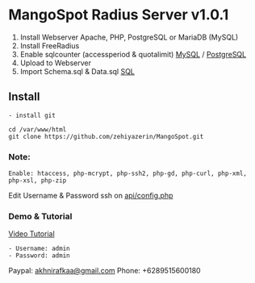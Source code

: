 # MangoSpot Radius Server v1.0.1
1. Install Webserver Apache, PHP, PostgreSQL or MariaDB (MySQL)
2. Install FreeRadius
3. Enable sqlcounter (accessperiod & quotalimit) [MySQL](https://github.com/zehiyazerin/MangoSpot/tree/master/SQL/sqlcounter-mysql) / [PostgreSQL](https://github.com/zehiyazerin/MangoSpot/tree/master/SQL/sqlcounter-postgresql)
4. Upload to Webserver
5. Import Schema.sql & Data.sql [SQL](https://github.com/zehiyazerin/MangoSpot/tree/master/SQL)

## Install 
```
- install git
```
```
cd /var/www/html
git clone https://github.com/zehiyazerin/MangoSpot.git
```
### Note:
```
Enable: htaccess, php-mcrypt, php-ssh2, php-gd, php-curl, php-xml, php-xsl, php-zip
```
Edit Username & Password ssh on [api/config.php](https://github.com/zehiyazerin/MangoSpot/blob/master/include/config.php)

### Demo & Tutorial
[Video Tutorial](https://www.youtube.com/watch?v=Df3jDXt7n3Y&list=PLBwbrrj11losuLh2W9t36YQmB9h0NG4Fc)
```
- Username: admin
- Password: admin
```
Paypal: akhnirafkaa@gmail.com
Phone: +6289515600180
